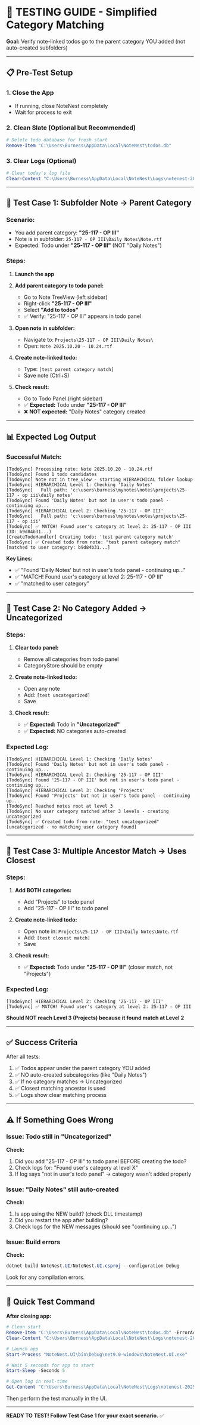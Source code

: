 # 🧪 TESTING GUIDE - Simplified Category Matching

**Goal:** Verify note-linked todos go to the parent category YOU added (not auto-created subfolders)

---

## 📋 **Pre-Test Setup**

### **1. Close the App**
- If running, close NoteNest completely
- Wait for process to exit

### **2. Clean Slate (Optional but Recommended)**
```powershell
# Delete todo database for fresh start
Remove-Item "C:\Users\Burness\AppData\Local\NoteNest\todos.db"
```

### **3. Clear Logs (Optional)**
```powershell
# Clear today's log file
Clear-Content "C:\Users\Burness\AppData\Local\NoteNest\Logs\notenest-20251020.log"
```

---

## 🎯 **Test Case 1: Subfolder Note → Parent Category**

### **Scenario:**
- You add parent category: **"25-117 - OP III"**
- Note is in subfolder: `25-117 - OP III\Daily Notes\Note.rtf`
- Expected: Todo under **"25-117 - OP III"** (NOT "Daily Notes")

### **Steps:**

1. **Launch the app**

2. **Add parent category to todo panel:**
   - Go to Note TreeView (left sidebar)
   - Right-click **"25-117 - OP III"**
   - Select **"Add to todos"**
   - ✅ Verify: "25-117 - OP III" appears in todo panel

3. **Open note in subfolder:**
   - Navigate to: `Projects\25-117 - OP III\Daily Notes\`
   - Open: `Note 2025.10.20 - 10.24.rtf`

4. **Create note-linked todo:**
   - Type: `[test parent category match]`
   - Save note (Ctrl+S)

5. **Check result:**
   - Go to Todo Panel (right sidebar)
   - ✅ **Expected:** Todo under **"25-117 - OP III"**
   - ❌ **NOT expected:** "Daily Notes" category created

---

## 📊 **Expected Log Output**

### **Successful Match:**

```
[TodoSync] Processing note: Note 2025.10.20 - 10.24.rtf
[TodoSync] Found 1 todo candidates
[TodoSync] Note not in tree_view - starting HIERARCHICAL folder lookup
[TodoSync] HIERARCHICAL Level 1: Checking 'Daily Notes'
[TodoSync]   Full path: 'c:\users\burness\mynotes\notes\projects\25-117 - op iii\daily notes'
[TodoSync] Found 'Daily Notes' but not in user's todo panel - continuing up...
[TodoSync] HIERARCHICAL Level 2: Checking '25-117 - OP III'
[TodoSync]   Full path: 'c:\users\burness\mynotes\notes\projects\25-117 - op iii'
[TodoSync] ✅ MATCH! Found user's category at level 2: 25-117 - OP III (ID: b9d84b31...)
[CreateTodoHandler] Creating todo: 'test parent category match'
[TodoSync] ✅ Created todo from note: "test parent category match" [matched to user category: b9d84b31...]
```

**Key Lines:**
- ✅ "Found 'Daily Notes' but not in user's todo panel - continuing up..."
- ✅ "MATCH! Found user's category at level 2: 25-117 - OP III"
- ✅ "matched to user category"

---

## 🎯 **Test Case 2: No Category Added → Uncategorized**

### **Steps:**

1. **Clear todo panel:**
   - Remove all categories from todo panel
   - CategoryStore should be empty

2. **Create note-linked todo:**
   - Open any note
   - Add: `[test uncategorized]`
   - Save

3. **Check result:**
   - ✅ **Expected:** Todo in **"Uncategorized"**
   - ✅ **Expected:** NO categories auto-created

### **Expected Log:**
```
[TodoSync] HIERARCHICAL Level 1: Checking 'Daily Notes'
[TodoSync] Found 'Daily Notes' but not in user's todo panel - continuing up...
[TodoSync] HIERARCHICAL Level 2: Checking '25-117 - OP III'
[TodoSync] Found '25-117 - OP III' but not in user's todo panel - continuing up...
[TodoSync] HIERARCHICAL Level 3: Checking 'Projects'
[TodoSync] Found 'Projects' but not in user's todo panel - continuing up...
[TodoSync] Reached notes root at level 3
[TodoSync] No user category matched after 3 levels - creating uncategorized
[TodoSync] ✅ Created todo from note: "test uncategorized" [uncategorized - no matching user category found]
```

---

## 🎯 **Test Case 3: Multiple Ancestor Match → Uses Closest**

### **Steps:**

1. **Add BOTH categories:**
   - Add "Projects" to todo panel
   - Add "25-117 - OP III" to todo panel

2. **Create note-linked todo:**
   - Open note in: `Projects\25-117 - OP III\Daily Notes\Note.rtf`
   - Add: `[test closest match]`
   - Save

3. **Check result:**
   - ✅ **Expected:** Todo under **"25-117 - OP III"** (closer match, not "Projects")

### **Expected Log:**
```
[TodoSync] HIERARCHICAL Level 2: Checking '25-117 - OP III'
[TodoSync] ✅ MATCH! Found user's category at level 2: 25-117 - OP III
```

**Should NOT reach Level 3 (Projects) because it found match at Level 2**

---

## ✅ **Success Criteria**

After all tests:

1. ✅ Todos appear under the parent category YOU added
2. ✅ NO auto-created subcategories (like "Daily Notes")
3. ✅ If no category matches → Uncategorized
4. ✅ Closest matching ancestor is used
5. ✅ Logs show clear matching process

---

## ⚠️ **If Something Goes Wrong**

### **Issue: Todo still in "Uncategorized"**

**Check:**
1. Did you add "25-117 - OP III" to todo panel BEFORE creating the todo?
2. Check logs for: "Found user's category at level X"
3. If log says "not in user's todo panel" → category wasn't added properly

### **Issue: "Daily Notes" still auto-created**

**Check:**
1. Is app using the NEW build? (check DLL timestamp)
2. Did you restart the app after building?
3. Check logs for the NEW messages (should see "continuing up...")

### **Issue: Build errors**

**Check:**
```powershell
dotnet build NoteNest.UI/NoteNest.UI.csproj --configuration Debug
```

Look for any compilation errors.

---

## 📝 **Quick Test Command**

**After closing app:**
```powershell
# Clean start
Remove-Item "C:\Users\Burness\AppData\Local\NoteNest\todos.db" -ErrorAction SilentlyContinue
Clear-Content "C:\Users\Burness\AppData\Local\NoteNest\Logs\notenest-20251020.log" -ErrorAction SilentlyContinue

# Launch app
Start-Process "NoteNest.UI\bin\Debug\net9.0-windows\NoteNest.UI.exe"

# Wait 5 seconds for app to start
Start-Sleep -Seconds 5

# Open log in real-time
Get-Content "C:\Users\Burness\AppData\Local\NoteNest\Logs\notenest-20251020.log" -Wait
```

Then perform the test manually in the UI.

---

**READY TO TEST! Follow Test Case 1 for your exact scenario.** ✅

